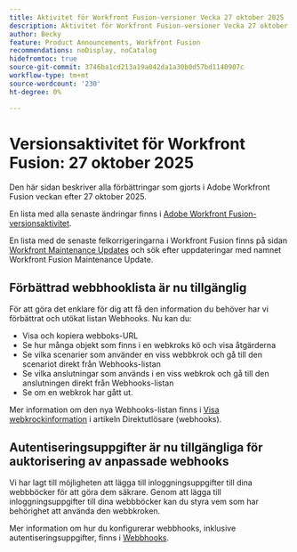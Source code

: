 ```yaml
---
title: Aktivitet för Workfront Fusion-versioner Vecka 27 oktober 2025
description: Aktivitet för Workfront Fusion-versioner Vecka 27 oktober 2025
author: Becky
feature: Product Announcements, Workfront Fusion
recommendations: noDisplay, noCatalog
hidefromtoc: true
source-git-commit: 3746ba1cd213a19a042da1a30b0d57bd1140907c
workflow-type: tm+mt
source-wordcount: '230'
ht-degree: 0%

---
```


# Versionsaktivitet för Workfront Fusion: 27 oktober 2025

Den här sidan beskriver alla förbättringar som gjorts i Adobe Workfront Fusion veckan efter 27 oktober 2025.

En lista med alla senaste ändringar finns i [Adobe Workfront Fusion-versionsaktivitet](/help/workfront-fusion/fusion-product-releases/fusion-release-activity.md).

En lista med de senaste felkorrigeringarna i Workfront Fusion finns på sidan [Workfront Maintenance Updates](https://experienceleague.adobe.com/en/docs/workfront-known-issues/releases/current-updates) och sök efter uppdateringar med namnet Workfront Fusion Maintenance Update.

## Förbättrad webbhooklista är nu tillgänglig

För att göra det enklare för dig att få den information du behöver har vi förbättrat och utökat listan Webhooks. Nu kan du:

* Visa och kopiera webboks-URL
* Se hur många objekt som finns i en webkroks kö och visa åtgärderna
* Se vilka scenarier som använder en viss webbkrok och gå till den scenariot direkt från Webhooks-listan
* Se vilka anslutningar som används i en viss webkrok och gå till den anslutningen direkt från Webhooks-listan
* Se om en webkrok har gått ut.

Mer information om den nya Webhooks-listan finns i [Visa webkrockinformation](/help/workfront-fusion/references/modules/webhooks-reference.md#view-webhook-details) i artikeln Direktutlösare (webhooks).

## Autentiseringsuppgifter är nu tillgängliga för auktorisering av anpassade webhooks

Vi har lagt till möjligheten att lägga till inloggningsuppgifter till dina webbböcker för att göra dem säkrare. Genom att lägga till inloggningsuppgifter till dina webbböcker kan du styra vem som har behörighet att använda den webbkroken.

Mer information om hur du konfigurerar webbhooks, inklusive autentiseringsuppgifter, finns i [Webbhooks](/help/workfront-fusion/references/apps-and-modules/universal-connectors/webhooks-updated.md).

